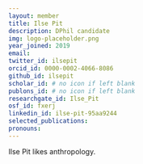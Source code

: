 ```yaml
---
layout: member
title: Ilse Pit
description: DPhil candidate
img: logo-placeholder.png
year_joined: 2019
email: 
twitter_id: ilsepit
orcid_id: 0000-0002-4066-8086
github_id: ilsepit
scholar_id: # no icon if left blank
publons_id: # no icon if left blank
researchgate_id: Ilse_Pit
osf_id: fxerj
linkedin_id: ilse-pit-95aa9244
selected_publications: 
pronouns: 
---
```


Ilse Pit likes anthropology.